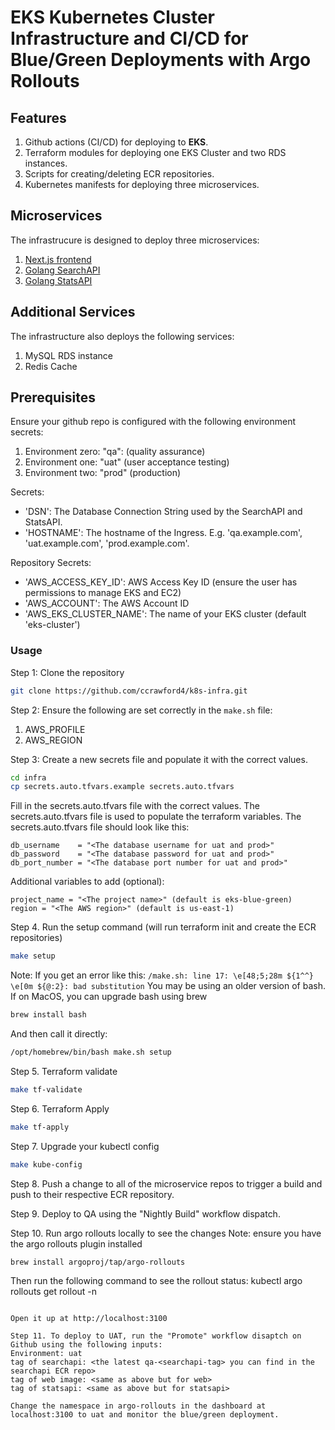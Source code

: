 # EKS Kubernetes Cluster Infrastructure and CI/CD for Blue/Green Deployments with Argo Rollouts

## Features

1. Github actions (CI/CD) for deploying to **EKS**.
2. Terraform modules for deploying one EKS Cluster and two RDS instances.
3. Scripts for creating/deleting ECR repositories.
4. Kubernetes manifests for deploying three microservices.

## Microservices

The infrastrucure is designed to deploy three microservices:

1. [Next.js frontend]("https://github.com/ccrawford4/search-app")
2. [Golang SearchAPI](https://github.com/ccrawford4/search)
3. [Golang StatsAPI](https://github.com/ccrawford4/stats)

## Additional Services

The infrastructure also deploys the following services:

1. MySQL RDS instance
2. Redis Cache

## Prerequisites

Ensure your github repo is configured with the following environment secrets:

1. Environment zero: "qa": (quality assurance)
2. Environment one: "uat" (user acceptance testing)
3. Environment two: "prod" (production)

Secrets:

- 'DSN': The Database Connection String used by the SearchAPI and StatsAPI.
- 'HOSTNAME': The hostname of the Ingress. E.g. 'qa.example.com', 'uat.example.com', 'prod.example.com'.

Repository Secrets:

- 'AWS_ACCESS_KEY_ID': AWS Access Key ID (ensure the user has permissions to manage EKS and EC2)
- 'AWS_ACCOUNT': The AWS Account ID
- 'AWS_EKS_CLUSTER_NAME': The name of your EKS cluster (default 'eks-cluster')

### Usage

Step 1: Clone the repository

```bash
git clone https://github.com/ccrawford4/k8s-infra.git
```

Step 2:
Ensure the following are set correctly in the `make.sh` file:

1. AWS_PROFILE
2. AWS_REGION

Step 3: Create a new secrets file and populate it with the correct values.

```bash
cd infra 
cp secrets.auto.tfvars.example secrets.auto.tfvars
```

Fill in the secrets.auto.tfvars file with the correct values. The secrets.auto.tfvars file is used to populate the terraform variables. The secrets.auto.tfvars file should look like this:

```hcl
db_username    = "<The database username for uat and prod>"
db_password    = "<The database password for uat and prod>"
db_port_number = "<The database port number for uat and prod>"
```

Additional variables to add (optional):

```hcl
project_name = "<The project name>" (default is eks-blue-green)
region = "<The AWS region>" (default is us-east-1)
```

Step 4. Run the setup command (will run terraform init and create the ECR repositories)

```bash
make setup
```

Note: If you get an error like this:
`/make.sh: line 17: \e[48;5;28m ${1^^} \e[0m ${@:2}: bad substitution`
You may be using an older version of bash. If on MacOS, you can upgrade bash using brew

```bash
brew install bash
```

And then call it directly:

```bash
/opt/homebrew/bin/bash make.sh setup
```

Step 5. Terraform validate

```bash
make tf-validate
```

Step 6. Terraform Apply

```bash
make tf-apply
```

Step 7. Upgrade your kubectl config

```bash
make kube-config
```

Step 8. Push a change to all of the microservice repos to trigger a build and push to their respective ECR repository.

Step 9. Deploy to QA using the "Nightly Build" workflow dispatch.

Step 10. Run argo rollouts locally to see the changes
Note: ensure you have the argo rollouts plugin installed

```bash
brew install argoproj/tap/argo-rollouts
```

Then run the following command to see the rollout status:
kubectl argo rollouts get rollout <rollout-name> -n <namespace>

```

Open it up at http://localhost:3100

Step 11. To deploy to UAT, run the "Promote" workflow disaptch on Github using the following inputs:
Environment: uat
tag of searchapi: <the latest qa-<searchapi-tag> you can find in the searchapi ECR repo>
tag of web image: <same as above but for web>
tag of statsapi: <same as above but for statsapi>

Change the namespace in argo-rollouts in the dashboard at localhost:3100 to uat and monitor the blue/green deployment.

